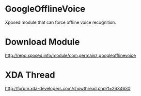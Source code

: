 GoogleOfflineVoice
==================
Xposed module that can force offline voice recognition.

Download Module
===============
http://repo.xposed.info/module/com.germainz.googleofflinevoice

XDA Thread
==========
http://forum.xda-developers.com/showthread.php?t=2634630
